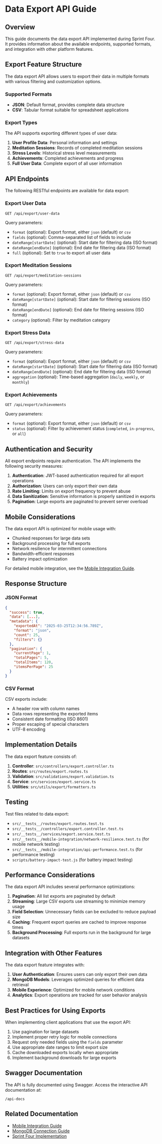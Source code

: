 # Data Export API Guide

## Overview

This guide documents the data export API implemented during Sprint Four. It provides information about the available endpoints, supported formats, and integration with other platform features.

## Export Feature Structure

The data export API allows users to export their data in multiple formats with various filtering and customization options.

### Supported Formats

- **JSON**: Default format, provides complete data structure
- **CSV**: Tabular format suitable for spreadsheet applications

### Export Types

The API supports exporting different types of user data:

1. **User Profile Data**: Personal information and settings
2. **Meditation Sessions**: Records of completed meditation sessions
3. **Stress Levels**: Historical stress level measurements
4. **Achievements**: Completed achievements and progress
5. **Full User Data**: Complete export of all user information

## API Endpoints

The following RESTful endpoints are available for data export:

### Export User Data

```
GET /api/export/user-data
```

Query parameters:
- `format` (optional): Export format, either `json` (default) or `csv`
- `fields` (optional): Comma-separated list of fields to include
- `dateRange[startDate]` (optional): Start date for filtering data (ISO format)
- `dateRange[endDate]` (optional): End date for filtering data (ISO format)
- `full` (optional): Set to `true` to export all user data

### Export Meditation Sessions

```
GET /api/export/meditation-sessions
```

Query parameters:
- `format` (optional): Export format, either `json` (default) or `csv`
- `dateRange[startDate]` (optional): Start date for filtering sessions (ISO format)
- `dateRange[endDate]` (optional): End date for filtering sessions (ISO format)
- `category` (optional): Filter by meditation category

### Export Stress Data

```
GET /api/export/stress-data
```

Query parameters:
- `format` (optional): Export format, either `json` (default) or `csv`
- `dateRange[startDate]` (optional): Start date for filtering data (ISO format)
- `dateRange[endDate]` (optional): End date for filtering data (ISO format)
- `aggregation` (optional): Time-based aggregation (`daily`, `weekly`, or `monthly`)

### Export Achievements

```
GET /api/export/achievements
```

Query parameters:
- `format` (optional): Export format, either `json` (default) or `csv`
- `status` (optional): Filter by achievement status (`completed`, `in-progress`, or `all`)

## Authentication and Security

All export endpoints require authentication. The API implements the following security measures:

1. **Authentication**: JWT-based authentication required for all export operations
2. **Authorization**: Users can only export their own data
3. **Rate Limiting**: Limits on export frequency to prevent abuse
4. **Data Sanitization**: Sensitive information is properly sanitized in exports
5. **Pagination**: Large exports are paginated to prevent server overload

## Mobile Considerations

The data export API is optimized for mobile usage with:

- Chunked responses for large data sets
- Background processing for full exports
- Network resilience for intermittent connections
- Bandwidth-efficient responses
- Battery impact optimization

For detailed mobile integration, see the [Mobile Integration Guide](./mobile-integration-guide.md).

## Response Structure

### JSON Format

```json
{
  "success": true,
  "data": [...],
  "metadata": {
    "exportedAt": "2025-03-25T12:34:56.789Z",
    "format": "json",
    "count": 25,
    "filters": {}
  },
  "pagination": {
    "currentPage": 1,
    "totalPages": 5,
    "totalItems": 120,
    "itemsPerPage": 25
  }
}
```

### CSV Format

CSV exports include:
- A header row with column names
- Data rows representing the exported items
- Consistent date formatting (ISO 8601)
- Proper escaping of special characters
- UTF-8 encoding

## Implementation Details

The data export feature consists of:

1. **Controller**: `src/controllers/export.controller.ts`
2. **Routes**: `src/routes/export.routes.ts`
3. **Validation**: `src/validations/export.validation.ts`
4. **Service**: `src/services/export.service.ts`
5. **Utilities**: `src/utils/export/formatters.ts`

## Testing

Test files related to data export:

- `src/__tests__/routes/export.routes.test.ts`
- `src/__tests__/controllers/export.controller.test.ts`
- `src/__tests__/services/export.service.test.ts`
- `src/__tests__/mobile-integration/network-resilience.test.ts` (for mobile network testing)
- `src/__tests__/mobile-integration/api-performance.test.ts` (for performance testing)
- `scripts/battery-impact-test.js` (for battery impact testing)

## Performance Considerations

The data export API includes several performance optimizations:

1. **Pagination**: All list exports are paginated by default
2. **Streaming**: Large CSV exports use streaming to minimize memory usage
3. **Field Selection**: Unnecessary fields can be excluded to reduce payload size
4. **Caching**: Frequent export queries are cached to improve response times
5. **Background Processing**: Full exports run in the background for large datasets

## Integration with Other Features

The data export feature integrates with:

1. **User Authentication**: Ensures users can only export their own data
2. **MongoDB Models**: Leverages optimized queries for efficient data retrieval
3. **Mobile Experience**: Optimized for mobile network conditions
4. **Analytics**: Export operations are tracked for user behavior analysis

## Best Practices for Using Exports

When implementing client applications that use the export API:

1. Use pagination for large datasets
2. Implement proper retry logic for mobile connections
3. Request only needed fields using the `fields` parameter
4. Use appropriate date ranges to limit export size
5. Cache downloaded exports locally when appropriate
6. Implement background downloads for large exports

## Swagger Documentation

The API is fully documented using Swagger. Access the interactive API documentation at:

```
/api-docs
```

## Related Documentation

- [Mobile Integration Guide](./mobile-integration-guide.md)
- [MongoDB Connection Guide](./mongodb-connection-guide.md)
- [Sprint Four Implementation](../sprints/sprint-four-tasks/implement-remaining-features.md) 